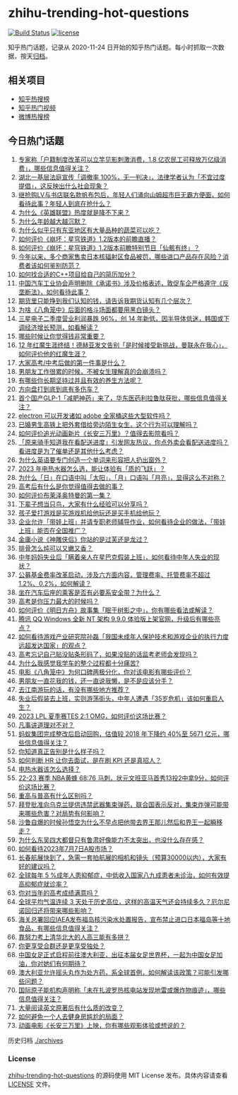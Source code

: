 # zhihu-trending-hot-questions

[![Build Status](https://github.com/justjavac/zhihu-trending-hot-questions/workflows/ci/badge.svg?branch=master)](https://github.com/justjavac/zhihu-trending-hot-questions/actions)
[![license](https://img.shields.io/github/license/justjavac/zhihu-trending-hot-questions)](https://github.com/justjavac/zhihu-trending-hot-questions/blob/master/LICENSE)

知乎热门话题，记录从 2020-11-24
日开始的知乎热门话题。每小时抓取一次数据，按天[归档](./archives)。

## 相关项目

- [知乎热搜榜](https://github.com/justjavac/zhihu-trending-top-search)
- [知乎热门视频](https://github.com/justjavac/zhihu-trending-hot-video)
- [微博热搜榜](https://github.com/justjavac/weibo-trending-hot-search)

## 今日热门话题

<!-- BEGIN -->
<!-- 最后更新时间 Sun Jul 09 2023 06:02:26 GMT+0800 (China Standard Time) -->

1. [专家称「户籍制度改革可以立竿见影刺激消费，1.8 亿农民工可释放万亿级消费」，哪些信息值得关注？](https://www.zhihu.com/question/611031698)
1. [湖北一基层法庭宣传「调撤率 100%，无一判决」，法律学者认为「不宜过度提倡」，这反映出什么社会现象？](https://www.zhihu.com/question/610470335)
1. [继抢购LV与书店联名款帆布包后，年轻人们涌向山姆超市巨无霸方便面，如何看待此事？年轻人到底在抢什么？](https://www.zhihu.com/question/611098149)
1. [为什么《英雄联盟》热度就是降不下来？](https://www.zhihu.com/question/582973653)
1. [为什么年龄越大越沉默？](https://www.zhihu.com/question/610358729)
1. [为什么似乎只有东亚地区有大量品种的蔬菜可以吃？](https://www.zhihu.com/question/37240268)
1. [如何评价《崩坏：星穹铁道》1.2版本的前瞻直播？](https://www.zhihu.com/question/611094813)
1. [如何评价《崩坏：星穹铁道》1.2版本前瞻特别节目「仙骸有终」？](https://www.zhihu.com/question/611095107)
1. [今年以来，多个商家售卖日本核辐射区食品被罚，哪些进口产品存在风险？消费者该如何鉴别防范？](https://www.zhihu.com/question/611020761)
1. [如何找合适的C++项目给自己的简历加分？](https://www.zhihu.com/question/280881677)
1. [中国汽车工业协会声明删除《承诺书》涉及价格表述，敦促车企严格遵守《反垄断法》，如何看待此事？](https://www.zhihu.com/question/611038104)
1. [期货里只能挣到我们认知的钱，请告诉我期货认知有几个层次？](https://www.zhihu.com/question/610216009)
1. [为啥《八角笼中》后面的格斗场面都要用黑白镜头？](https://www.zhihu.com/question/608149481)
1. [三星电子二季度营业利润暴跌 96%，创 14 年新低，因半导体低迷，韩国或下调经济增长预测，如看解读？](https://www.zhihu.com/question/611009487)
1. [哪些时候让你觉得钱非常重要？](https://www.zhihu.com/question/610773421)
1. [12 年红魔生涯终结！德赫亚发文告别「是时候接受新挑战，曼联永在我心」，如何评价他的红魔生涯？](https://www.zhihu.com/question/611111625)
1. [大家高考/中考后做的第一件事是什么？](https://www.zhihu.com/question/610760093)
1. [男朋友工作很累的时候，不被女生理解真的会崩溃吗？](https://www.zhihu.com/question/610001312)
1. [有哪些你长期坚持过并且有效的养生方法呢？](https://www.zhihu.com/question/607477218)
1. [方向盘打到底到底有多伤车？](https://www.zhihu.com/question/604715486)
1. [首个国产GLP-1「减肥神药」来了，华东医药利拉鲁肽获批，哪些信息值得关注？](https://www.zhihu.com/question/610459703)
1. [electron 可以开发诸如 adobe 全家桶这些大型软件吗？](https://www.zhihu.com/question/548572583)
1. [已婚男生高铁上把外套借给旁边陌生女生，这个行为可以理解吗？](https://www.zhihu.com/question/610339558)
1. [如何评价追光动画新片《长安三万里》？值得去影院看吗？](https://www.zhihu.com/question/609959903)
1. [「原来骑手知道我在看配送进度」引发网友热议，你点外卖会看配送进度吗？看进度是为了催单还是其他什么考虑？](https://www.zhihu.com/question/610819713)
1. [为什么英语要专门创造一个单词来形容把人扔出窗外？](https://www.zhihu.com/question/610584886)
1. [2023 年电热水器怎么选，能让体验有「质的飞跃」？](https://www.zhihu.com/question/589898650)
1. [为什么「日」在口语中叫「太阳」，「月」口语叫「月亮」，显得这么不对称？](https://www.zhihu.com/question/610591222)
1. [高考后有什么是你觉得值得去做的事？](https://www.zhihu.com/question/610802018)
1. [如何评价布莱泽奥特曼的第一集？](https://www.zhihu.com/question/611021174)
1. [下辈子想当只鸟，大家有什么经验可以分享吗？](https://www.zhihu.com/question/602412614)
1. [孩子爱打游戏是买游戏机给他玩还是买手机给他玩？](https://www.zhihu.com/question/609898977)
1. [企业允许「带娃上班」并请专职老师辅导作业，如何看待企业的做法，「带娃上班」能否在全国推广？](https://www.zhihu.com/question/610867860)
1. [金庸小说《神雕侠侣》你站的是过芙还是龙过？](https://www.zhihu.com/question/459125813)
1. [排骨怎么炖可以又嫩又香？](https://www.zhihu.com/question/559603358)
1. [中年妈妈失业后「瞒着亲人在星巴克假装上班」，如何看待中年人失业的现状？](https://www.zhihu.com/question/610628297)
1. [公募基金费率改革启动，涉及六方面内容，管理费率、托管费率不超过 1.2%、0.2%，如何解读？](https://www.zhihu.com/question/611022016)
1. [坐在汽车后座的乘客是否有必要系安全带？为什么？](https://www.zhihu.com/question/27909668)
1. [高考是你压力最大的时候吗？](https://www.zhihu.com/question/605235126)
1. [如何评价《明日方舟》故事集「眠于树影之中」，你有哪些看法或解读？](https://www.zhihu.com/question/610266696)
1. [腾讯 QQ Windows 全新 NT 架构 9.9.0 体验版上架官网，升级后有哪些亮点？](https://www.zhihu.com/question/610131308)
1. [如何看待游戏产业研究院孙磊「我国未成年人保护技术和游戏企业的执行力度远超发达国家」的观点？](https://www.zhihu.com/question/610696385)
1. [高考忘记自己贴没贴条形码了，如果没贴的话监考老师会发现吗？](https://www.zhihu.com/question/605787700)
1. [为什么我感觉我学车的整个过程都十分痛苦?](https://www.zhihu.com/question/502258796)
1. [电影《八角笼中》为何口碑两极分化，你对该电影有哪些评价？](https://www.zhihu.com/question/607969019)
1. [男朋友一直花我的钱，还一直说我懒，是不是应该分手？](https://www.zhihu.com/question/609505311)
1. [去江南游玩的话，有没有哪些地方推荐？](https://www.zhihu.com/question/590285363)
1. [失业后假装去上班，实则游荡街头，中年人遭遇「35岁危机」该如何重启人生？](https://www.zhihu.com/question/610809937)
1. [2023 LPL 夏季赛TES 2:1 OMG，如何评价这场比赛？](https://www.zhihu.com/question/610905606)
1. [凡事讲道理对不对？](https://www.zhihu.com/question/609296952)
1. [蚂蚁集团完成整改后启动回购，估值较 2018 年下降约 40%至 5671 亿元，哪些信息值得关注？](https://www.zhihu.com/question/611010335)
1. [你知道真正告别是什么样子吗？](https://www.zhihu.com/question/607264540)
1. [如何判断 HR 让你去面试，是在刷 KPI 还是真招人？](https://www.zhihu.com/question/598924810)
1. [电热水器该怎么选择？](https://www.zhihu.com/question/490950851)
1. [22-23 赛季 NBA黄蜂 68:76 马刺，状元文班亚马首秀13投2中拿9分，如何评价这场比赛？](https://www.zhihu.com/question/611004001)
1. [重高与普高有什么区别吗？](https://www.zhihu.com/question/603290549)
1. [拜登批准向乌克兰提供违禁武器集束弹药，联合国表示反对，集束炸弹可能带来哪些危害？对局势有何影响？](https://www.zhihu.com/question/610954206)
1. [沙鲁自爆的时候孙悟空为什么不早点把他带去界王那儿然后和界王一起瞬移走？](https://www.zhihu.com/question/310481807)
1. [为什么东吴四大都督只有鲁肃好像能力不太突出，也没什么存在感？](https://www.zhihu.com/question/610654500)
1. [如何看待2023年7月7日A股市场？](https://www.zhihu.com/question/610802975)
1. [长春航展快到了，急需一套拍航展的相机和镜头（预算30000以内），大家有好的建议吗？](https://www.zhihu.com/question/610104648)
1. [全球每年 5 %成年人患抑郁症，中低收入国家八九成患者未诊治，如何有效提高抑郁症就诊率？](https://www.zhihu.com/question/610868314)
1. [你对当年的高考成绩满意吗？](https://www.zhihu.com/question/604652373)
1. [全球平均气温连续 3 天处于历史高位，这样的高温天气还会持续多久？厄尔尼诺回归还将带来哪些影响？](https://www.zhihu.com/question/610680044)
1. [海关总署回应IAEA发布福岛核污染水处置报告，宣布禁止进口日本福岛等十地食品，有哪些信息值得关注？](https://www.zhihu.com/question/610811776)
1. [靠努力考上清华北大的人高三能有多拼？](https://www.zhihu.com/question/389566180)
1. [你更享受合群还是更享受独处？](https://www.zhihu.com/question/609484263)
1. [中国女足正式启程前往澳大利亚，出征本届女足世界杯，一起为中国女足加油，你对她们有何期待？](https://www.zhihu.com/question/610822551)
1. [澳大利亚允许摇头丸作为处方药，系全球首例，如何解读该政策？可能引发哪些问题？](https://www.zhihu.com/question/610426495)
1. [国际原子能机构声明称「未在扎波罗热核电站发现地雷或爆炸物痕迹」，哪些信息值得关注？](https://www.zhihu.com/question/610639992)
1. [大量阅读英文原著后有什么质的改变？](https://www.zhihu.com/question/289069988)
1. [如何避免一个人去健身房尴尬的局面？](https://www.zhihu.com/question/609000409)
1. [动画电影《长安三万里》上映，你有哪些观影体验或想说的？](https://www.zhihu.com/question/610737000)

<!-- END -->

历史归档 [./archives](./archives)

### License

[zhihu-trending-hot-questions](https://github.com/justjavac/zhihu-trending-hot-questions)
的源码使用 MIT License 发布。具体内容请查看 [LICENSE](./LICENSE) 文件。
